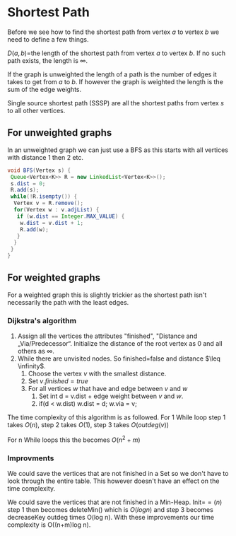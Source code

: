 # Shortest Path

Before we see how to find the shortest path from vertex $a$ to vertex $b$ we need to define a few things.

$D(a,b)=$the length of the shortest path from vertex $a$ to vertex $b$. If no such path exists, the length is $\infty$.

If the graph is unweighted the length of a path is the number of edges it takes to get from $a$ to $b$. If however the graph is weighted the length is the sum of the edge weights.

Single source shortest path (SSSP) are all the shortest paths from vertex $s$ to all other vertices.

## For unweighted graphs

In an unweighted graph we can just use a BFS as this starts with all vertices with distance 1 then 2 etc.

```java
void BFS(Vertex s) {
 Queue<Vertex<K>> R = new LinkedList<Vertex<K>>();
 s.dist = 0;
 R.add(s);
 while(!R.isempty()) {
  Vertex v = R.remove();
  for(Vertex w : v.adjList) {
   if (w.dist == Integer.MAX_VALUE) {
    w.dist = v.dist + 1;
    R.add(w);
   } 
  } 
 } 
}
```

## For weighted graphs

For a weighted graph this is slightly trickier as the shortest path isn't necessarily the path with the least edges.

### Dijkstra's algorithm

1. Assign all the vertices the attributes "finished", "Distance and „Via/Predecessor“. Initialize the distance of the root vertex as 0 and all others as $\infty$.
2. While there are unvisited nodes. So finished=false and distance $\leq \infinity$.
   1. Choose the vertex $v$ with the smallest distance.
   2. Set $v.finished = true$
   3. For all vertices $w$ that have and edge between $v$ and $w$
      1. Set int d = v.dist + edge weight between $v$ and $w$.
      2. if(d < w.dist) w.dist = d; w.via = v;

The time complexity of this algorithm is as followed. For 1 While loop step 1 takes $O(n)$, step 2 takes $O(1)$, step 3 takes $O(outdeg(v))$

For n While loops this the becomes $O(n^2 + m)$

### Improvments

We could save the vertices that are not finished in a Set so we don't have to look through the entire table. This however doesn't have an effect on the time complexity.

We could save the vertices that are not finished in a Min-Heap. Init=$=(n)$ step 1 then becomes deleteMin() which is $O(log n)$ and step 3 becomes decreaseKey outdeg times O(log n). With these improvements our time complexity is O((n+m)log n).
